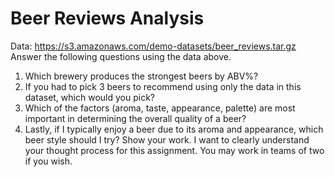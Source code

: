 # Beer Reviews Analysis


Data: https://s3.amazonaws.com/demo-datasets/beer_reviews.tar.gz
Answer the following questions using the data above. 
1) Which brewery produces the strongest beers by ABV%?
2) If you had to pick 3 beers to recommend using only the data in this dataset, which would you pick?
3) Which of the factors (aroma, taste, appearance, palette) are most important in determining the overall quality of a beer?
4) Lastly, if I typically enjoy a beer due to its aroma and appearance, which beer style should I try?
Show your work. I want to clearly understand your thought process for this assignment. You may work in teams of two if you wish.
